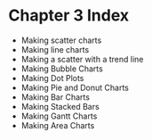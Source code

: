 # Chapter 3 Index

- Making scatter charts
- Making line charts
- Making a scatter with a trend line
- Making Bubble Charts
- Making Dot Plots
- Making Pie and Donut Charts
- Making Bar Charts
- Making Stacked Bars
- Making Gantt Charts
- Making Area Charts
